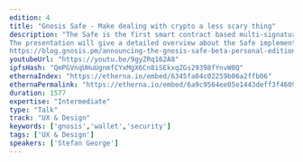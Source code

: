 ```yaml
---
edition: 4
title: "Gnosis Safe - Make dealing with crypto a less scary thing"
description: "The Safe is the first smart contract based multi-signature wallet targeting mobile users. Using smart contracts as proxies between users and dApps opens the door for many usability and security improvements. New access control schemes can be implemented to allow for 2FA and recovery mechanisms making private key management redundant. Transactions can be sent via relay services, which can be paid in any kind of token. Users won't need Ether anymore to interact with the Ethereum network. Usability and costs for dApps can be improved by batching transactions together making user flows simpler and more intuitive.
The presentation will give a detailed overview about the Safe implementation of the different features and how they can be used for future dApp development.More information and a download to the testnet beta can be found here:
https://blog.gnosis.pm/announcing-the-gnosis-safe-beta-personal-edition-19a69a4453e8"
youtubeUrl: "https://youtu.be/9gyZRq162A8"
ipfsHash: "QmPGVnqUHuUgnmfCYxMgX6Cn8iSEkxqZGs29398fYnvW8Q"
ethernaIndex: "https://etherna.io/embed/6345fa04c02259b06a2ffb06"
ethernaPermalink: "https://etherna.io/embed/6a9c9564ee05e1443deff3f4609d28a90b1447282af84ac3225c809b49363f9f"
duration: 1577
expertise: "Intermediate"
type: "Talk"
track: "UX & Design"
keywords: ['gnosis','wallet','security']
tags: ['UX & Design']
speakers: ['Stefan George']
---
```

